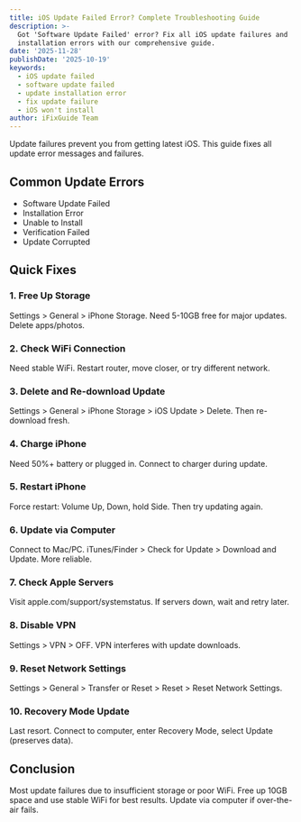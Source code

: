 ```yaml
---
title: iOS Update Failed Error? Complete Troubleshooting Guide
description: >-
  Got 'Software Update Failed' error? Fix all iOS update failures and
  installation errors with our comprehensive guide.
date: '2025-11-28'
publishDate: '2025-10-19'
keywords:
  - iOS update failed
  - software update failed
  - update installation error
  - fix update failure
  - iOS won't install
author: iFixGuide Team
---
```


Update failures prevent you from getting latest iOS. This guide fixes all update error messages and failures.

## Common Update Errors
- Software Update Failed
- Installation Error
- Unable to Install
- Verification Failed
- Update Corrupted

## Quick Fixes

### 1. Free Up Storage
Settings > General > iPhone Storage. Need 5-10GB free for major updates. Delete apps/photos.

### 2. Check WiFi Connection
Need stable WiFi. Restart router, move closer, or try different network.

### 3. Delete and Re-download Update
Settings > General > iPhone Storage > iOS Update > Delete. Then re-download fresh.

### 4. Charge iPhone
Need 50%+ battery or plugged in. Connect to charger during update.

### 5. Restart iPhone
Force restart: Volume Up, Down, hold Side. Then try updating again.

### 6. Update via Computer
Connect to Mac/PC. iTunes/Finder > Check for Update > Download and Update. More reliable.

### 7. Check Apple Servers
Visit apple.com/support/systemstatus. If servers down, wait and retry later.

### 8. Disable VPN
Settings > VPN > OFF. VPN interferes with update downloads.

### 9. Reset Network Settings
Settings > General > Transfer or Reset > Reset > Reset Network Settings.

### 10. Recovery Mode Update
Last resort. Connect to computer, enter Recovery Mode, select Update (preserves data).

## Conclusion
Most update failures due to insufficient storage or poor WiFi. Free up 10GB space and use stable WiFi for best results. Update via computer if over-the-air fails.
